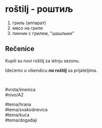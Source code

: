 # roštilj - роштиљ

1. гриль (аппарат)  
2. мясо на гриле  
3. пикник с грилем, "шашлыки"

## Rečenice

Kupili su novi roštilj za letnju sezonu.  

Idećemo u vikendicu ***na roštilj*** sa prijateljima.

<br>

#vrsta/imenica  
#nivo/A2  

#tema/hrana  
#tema/svakodnevica  
#tema/kuća  
#tema/događaji  
